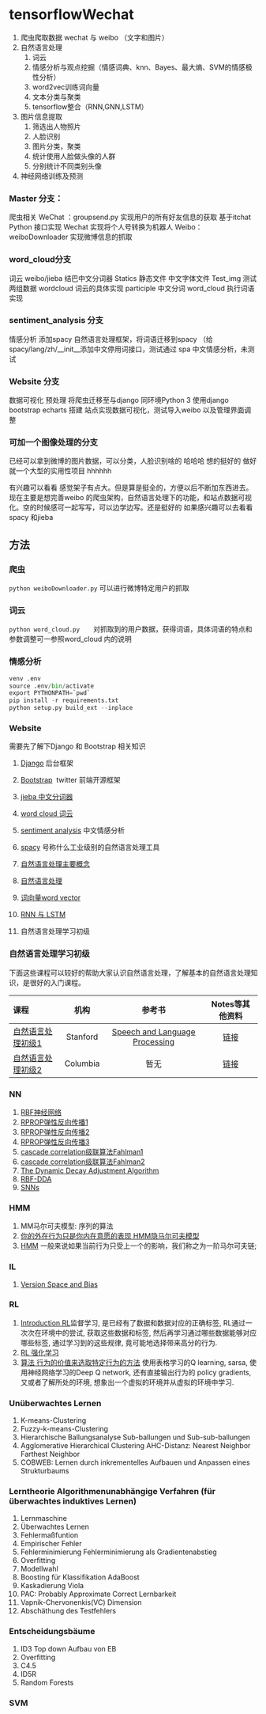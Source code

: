 # tensorflowWechat
1. 爬虫爬取数据 wechat 与 weibo （文字和图片）
2. 自然语言处理
    1. 词云
    2. 情感分析与观点挖掘（情感词典、knn、Bayes、最大熵、SVM的情感极性分析）
    3. word2vec训练词向量
    4. 文本分类与聚类
    5. tensorflow整合（RNN,GNN,LSTM）
3. 图片信息提取
    1. 筛选出人物照片
    2. 人脸识别
    3. 图片分类，聚类
    4. 统计使用人脸做头像的人群
    5. 分别统计不同类别头像
4. 神经网络训练及预测

### Master 分支：
爬虫相关
WeChat ：groupsend.py 实现用户的所有好友信息的获取
基于itchat Python 接口实现
Wechat 实现将个人号转换为机器人
Weibo：weiboDownloader 实现微博信息的抓取

### word_cloud分支
词云
weibo/jieba 结巴中文分词器
Statics 静态文件 中文字体文件
Test_img 测试两组数据
wordcloud 词云的具体实现
participle 中文分词
word_cloud 执行词语
实现

### sentiment_analysis 分支
情感分析
添加spacy 自然语言处理框架，将词语迁移到spacy （给spacy/lang/zh/__init__添加中文停用词接口，测试通过
spa 中文情感分析，未测试

### Website 分支
数据可视化
预处理 将爬虫迁移至与django 同环境Python 3
使用django  bootstrap echarts 搭建
站点实现数据可视化，测试导入weibo 以及管理界面调整

### 可加一个图像处理的分支
已经可以拿到微博的图片数据，可以分类，人脸识别啥的
哈哈哈 想的挺好的 做好就一个大型的实用性项目 hhhhhh

有兴趣可以看看 感觉架子有点大。但是算是挺全的，方便以后不断加东西进去。现在主要是想完善weibo 的爬虫架构，自然语言处理下的功能，和站点数据可视化。空的时候感可一起写写，可以边学边写。还是挺好的
如果感兴趣可以去看看spacy  和jieba

## 方法
### 爬虫
``` python weiboDownloader.py ``` 可以进行微博特定用户的抓取
### 词云
``` python word_cloud.py ```       对抓取到的用户数据，获得词语，具体词语的特点和参数调整可一参照word_cloud 内的说明
### 情感分析

``` python -m pip install -U pip venv
venv .env
source .env/bin/activate
export PYTHONPATH=`pwd`
pip install -r requirements.txt
python setup.py build_ext --inplace
```
### Website
需要先了解下Django 和 Bootstrap
相关知识
1. [Django](https://www.djangoproject.com/) 后台框架
2. [Bootstrap](https://getbootstrap.com/)  twitter 前端开源框架

3. [jieba 中文分词器](https://github.com/fxsjy/jieba) 
4. [word cloud 词云](https://github.com/amueller/word_cloud)
5. [sentiment analysis](https://github.com/chaoming0625/SentimentPolarityAnalysis) 中文情感分析
6. [spacy](https://github.com/explosion/spaCy) 号称什么工业级别的自然语言处理工具
7. [自然语言处理主要概念](https://www.jianshu.com/p/6993edef96e4)
8. [自然语言处理](http://blog.csdn.net/xiaomuworld/article/details/52229830)
9. [词向量word vector](https://zhuanlan.zhihu.com/p/28894219)
9. [RNN 与 LSTM](http://blog.csdn.net/mmc2015/article/details/54848220)
10. 自然语言处理学习初级
<h3 id="nlp_basic">自然语言处理学习初级</h3>
下面这些课程可以较好的帮助大家认识自然语言处理，了解基本的自然语言处理知识，是很好的入门课程。
  
课程 | 机构 | 参考书 | Notes等其他资料
:-- | :--: | :--: | :--:
[自然语言处理初级1](https://www.youtube.com/watch?v=nfoudtpBV68&list=PLiNErZ5Bus8qNxNsFZFkh-9_CzZRW9iH9)| Stanford |[Speech and Language Processing](https://www.amazon.de/o/ASIN/0131873210/) | [链接](https://suclass.stanford.edu/courses/Engineering/CS224N/Fall2015/about)
[自然语言处理初级2](http://www.cs.columbia.edu/~cs4705/)| Columbia | 暂无 |  [链接](http://www.cs.columbia.edu/~cs4705/)


### NN
1. [RBF神经网络](https://www.zhihu.com/question/44328472)
2. [RPROP弹性反向传播1](http://blog.csdn.net/shenxiaolu1984/article/details/52511202)
3. [RPROP弹性反向传播2](http://www.mamicode.com/info-detail-1343139.html)
4. [RPROP弹性反向传播3](http://www.chinabaike.com/m/s/1483455.html)
5. [cascade correlation级联算法Fahlman1](http://www.ra.cs.uni-tuebingen.de/SNNS/UserManual/node164.html)
6. [cascade correlation级联算法Fahlman2](https://pdfs.semanticscholar.org/98c6/0103f3de54f1378d52ba236f8d79d2936510.pdf)
7. [The Dynamic Decay Adjustment Algorithm](http://www.ra.cs.uni-tuebingen.de/SNNS/UserManual/node193.html#SECTION0010111000000000000000)
8. [RBF-DDA](https://papers.nips.cc/paper/946-boosting-the-performance-of-rbf-networks-with-dynamic-decay-adjustment.pdf)
9. [SNNs](http://www.ra.cs.uni-tuebingen.de/SNNS/)

### HMM
1. MM马尔可夫模型: 序列的算法
2. [你的外在行为只是你内在意愿的表现  HMM隐马尔可夫模型](http://blog.csdn.net/dark_scope/article/details/61417336)
3. [HMM](http://blog.csdn.net/Dark_Scope/article/details/63683686) 一般来说如果当前行为只受上一个的影响，我们称之为一阶马尔可夫链;


### IL
1. [Version Space and Bias](https://www.cnblogs.com/lufangtao/archive/2013/05/24/3086935.html)

### RL 
1. [Introduction RL](https://www.zhihu.com/question/41775291)监督学习, 是已经有了数据和数据对应的正确标签, RL通过一次次在环境中的尝试, 获取这些数据和标签, 然后再学习通过哪些数据能够对应哪些标签, 通过学习到的这些规律, 竟可能地选择带来高分的行为.
2. [RL 强化学习](https://morvanzhou.github.io/tutorials/machine-learning/reinforcement-learning/1-1-A-RL/)
3. [算法 行为的价值来选取特定行为的方法](https://morvanzhou.github.io/tutorials/machine-learning/reinforcement-learning/1-1-B-RL-methods/) 使用表格学习的Q learning, sarsa, 使用神经网络学习的Deep Q network, 还有直接输出行为的 policy gradients, 又或者了解所处的环境, 想象出一个虚拟的环境并从虚拟的环境中学习.

### Unüberwachtes Lernen
1. K-means-Clustering
2. Fuzzy-k-means-Clustering
3. Hierarchische Ballungsanalyse Sub-ballungen und Sub-sub-ballungen
4. Agglomerative Hierarchical Clustering AHC-Distanz: Nearest Neighbor Farthest Neighbor
5. COBWEB: Lernen durch inkrementelles Aufbauen und Anpassen eines Strukturbaums

### Lerntheorie Algorithmenunabhängige Verfahren (für überwachtes induktives Lernen)
1. Lernmaschine
2. Überwachtes Lernen
3. Fehlermaßfuntion
4. Empirischer Fehler
5. Fehlerminimierung   Fehlerminimierung als Gradientenabstieg
6. Overfitting
7. Modellwahl
8. Boosting für Klassifikation AdaBoost
9. Kaskadierung Viola
10. PAC: Probably Approximate Correct Lernbarkeit
11. Vapnik-Chervonenkis(VC) Dimension
12. Abschäthung des Testfehlers

### Entscheidungsbäume
1. ID3 Top down Aufbau von EB
2. Overfitting
3. C4.5
4. ID5R
5. Random Forests

### SVM
